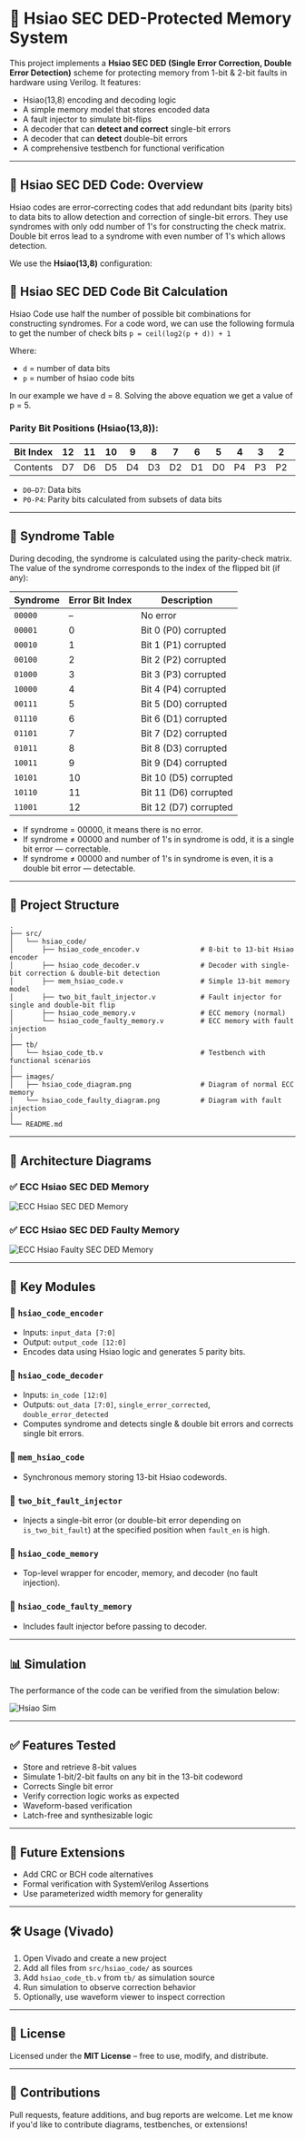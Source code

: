 # 🧠 Hsiao SEC DED-Protected Memory System

This project implements a **Hsiao SEC DED (Single Error Correction, Double Error Detection)** scheme for protecting memory from 1-bit & 2-bit faults in hardware using Verilog. It features:

* Hsiao(13,8) encoding and decoding logic
* A simple memory model that stores encoded data
* A fault injector to simulate bit-flips
* A decoder that can **detect and correct** single-bit errors
* A decoder that can **detect** double-bit errors
* A comprehensive testbench for functional verification

---

## 📘 Hsiao SEC DED Code: Overview

Hsiao codes are error-correcting codes that add redundant bits (parity bits) to data bits to allow detection and correction of single-bit errors. They use syndromes with only odd number of 1's for constructing the check matrix. Double bit erros lead to a syndrome with even number of 1's which allows detection. 

We use the **Hsiao(13,8)** configuration:

## 📏 Hsiao SEC DED Code Bit Calculation

Hsiao Code use half the number of possible bit combinations for constructing syndromes. For a code word, we can use the following formula to get the number of check bits
`p = ceil(log2(p + d)) + 1`

Where:
- `d` = number of data bits
- `p` = number of hsiao code bits

In our example we have d = 8. Solving the above equation we get a value of p = 5.

### Parity Bit Positions (Hsiao(13,8)):

| Bit Index | 12 | 11 | 10 | 9  | 8  | 7  | 6  | 5  | 4  | 3  | 2  | 1  | 0  |
| --------- | -- | -- | -- | -- | -- | -- | -- | -- | -- | -- | -- | -- | -- |
| Contents  | D7 | D6 | D5 | D4 | D3 | D2 | D1 | D0 | P4 | P3 | P2 | P1 | P0 |

* `D0–D7`: Data bits
* `P0-P4`: Parity bits calculated from subsets of data bits

---

## 🧮 Syndrome Table

During decoding, the syndrome is calculated using the parity-check matrix. The value of the syndrome corresponds to the index of the flipped bit (if any):

| Syndrome | Error Bit Index | Description           |
| -------- | --------------- | --------------------- |
| `00000`  | –               | No error              |
| `00001`  | 0               | Bit 0 (P0) corrupted  |
| `00010`  | 1               | Bit 1 (P1) corrupted  |
| `00100`  | 2               | Bit 2 (P2) corrupted  |
| `01000`  | 3               | Bit 3 (P3) corrupted  |
| `10000`  | 4               | Bit 4 (P4) corrupted  |
| `00111`  | 5               | Bit 5 (D0) corrupted  |
| `01110`  | 6               | Bit 6 (D1) corrupted  |
| `01101`  | 7               | Bit 7 (D2) corrupted  |
| `01011`  | 8               | Bit 8 (D3) corrupted  |
| `10011`  | 9               | Bit 9 (D4) corrupted  |
| `10101`  | 10              | Bit 10 (D5) corrupted |
| `10110`  | 11              | Bit 11 (D6) corrupted |
| `11001`  | 12              | Bit 12 (D7) corrupted |

* If syndrome = 00000, it means there is no error.
* If syndrome ≠ 00000 and number of 1's in syndrome is odd, it is a single bit error — correctable.
* If syndrome ≠ 00000 and number of 1's in syndrome is even, it is a double bit error — detectable.

---

## 📂 Project Structure

```
.
├── src/
│   └── hsiao_code/
│       ├── hsiao_code_encoder.v               # 8-bit to 13-bit Hsiao encoder
│       ├── hsiao_code_decoder.v               # Decoder with single-bit correction & double-bit detection
│       ├── mem_hsiao_code.v                   # Simple 13-bit memory model
│       ├── two_bit_fault_injector.v           # Fault injector for single and double-bit flip
│       ├── hsiao_code_memory.v                # ECC memory (normal)
│       └── hsiao_code_faulty_memory.v         # ECC memory with fault injection
│
├── tb/
│   └── hsiao_code_tb.v                        # Testbench with functional scenarios
│
├── images/
│   ├── hsiao_code_diagram.png                 # Diagram of normal ECC memory
│   └── hsiao_code_faulty_diagram.png          # Diagram with fault injection
│
└── README.md
```

---

## 🧠 Architecture Diagrams

### ✅ ECC Hsiao SEC DED Memory

![ECC Hsiao SEC DED Memory](../../images/hsiao_code_memory.png)

### ✅ ECC Hsiao SEC DED Faulty Memory

![ECC Hsiao Faulty SEC DED Memory](../../images/hsiao_code_faulty_memory.png)

---

## 🔩 Key Modules

### 🔹 `hsiao_code_encoder`

* Inputs: `input_data [7:0]`
* Output: `output_code [12:0]`
* Encodes data using Hsiao logic and generates 5 parity bits.

### 🔹 `hsiao_code_decoder`

* Inputs: `in_code [12:0]`
* Outputs: `out_data [7:0]`, `single_error_corrected`, `double_error_detected`
* Computes syndrome and detects single & double bit errors and corrects single bit errors.

### 🔹 `mem_hsiao_code`

* Synchronous memory storing 13-bit Hsiao codewords.

### 🔹 `two_bit_fault_injector`

* Injects a single-bit error (or double-bit error depending on `is_two_bit_fault`) at the specified position when `fault_en` is high.

### 🔹 `hsiao_code_memory`

* Top-level wrapper for encoder, memory, and decoder (no fault injection).

### 🔹 `hsiao_code_faulty_memory`

* Includes fault injector before passing to decoder.
---

## 📊 Simulation

The performance of the code can be verified from the simulation below:

![Hsiao Sim](../../images/simulation/hsiao_code.png)

---

## ✅ Features Tested

* Store and retrieve 8-bit values
* Simulate 1-bit/2-bit faults on any bit in the 13-bit codeword
* Corrects Single bit error
* Verify correction logic works as expected
* Waveform-based verification
* Latch-free and synthesizable logic

---

## 🚀 Future Extensions

* Add CRC or BCH code alternatives
* Formal verification with SystemVerilog Assertions
* Use parameterized width memory for generality

---

## 🛠️ Usage (Vivado)

1. Open Vivado and create a new project
2. Add all files from `src/hsiao_code/` as sources
3. Add `hsiao_code_tb.v` from `tb/` as simulation source
4. Run simulation to observe correction behavior
5. Optionally, use waveform viewer to inspect correction

---

## 📜 License

Licensed under the **MIT License** – free to use, modify, and distribute.

---

## 🤝 Contributions

Pull requests, feature additions, and bug reports are welcome.
Let me know if you'd like to contribute diagrams, testbenches, or extensions!

